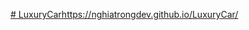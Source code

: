 [# LuxuryCar](https://nghiatrongdev.github.io/LuxuryCar/)https://nghiatrongdev.github.io/LuxuryCar/

